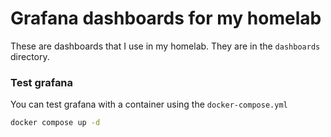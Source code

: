 # Grafana dashboards for my homelab

These are dashboards that I use in my homelab. They are in the `dashboards` directory.

### Test grafana

You can test grafana with a container using the `docker-compose.yml`

```sh
docker compose up -d
```
